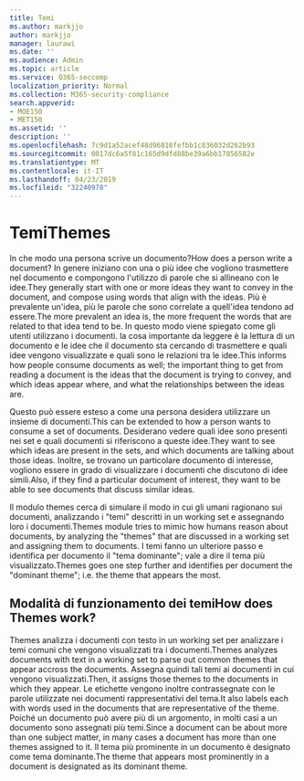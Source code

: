 ```yaml
---
title: Temi
ms.author: markjjo
author: markjjo
manager: laurawi
ms.date: ''
ms.audience: Admin
ms.topic: article
ms.service: O365-seccomp
localization_priority: Normal
ms.collection: M365-security-compliance
search.appverid:
- MOE150
- MET150
ms.assetid: ''
description: ''
ms.openlocfilehash: 7c9d1a52acef48d96816fefbb1c836032d262b93
ms.sourcegitcommit: 0017dc6a5f81c165d9dfd88be39a6bb17856582e
ms.translationtype: MT
ms.contentlocale: it-IT
ms.lasthandoff: 04/23/2019
ms.locfileid: "32240978"
---
```

# <a name="themes"></a><span data-ttu-id="f04c1-102">Temi</span><span class="sxs-lookup"><span data-stu-id="f04c1-102">Themes</span></span>
<span data-ttu-id="f04c1-103">In che modo una persona scrive un documento?</span><span class="sxs-lookup"><span data-stu-id="f04c1-103">How does a person write a document?</span></span> <span data-ttu-id="f04c1-104">In genere iniziano con una o più idee che vogliono trasmettere nel documento e compongono l'utilizzo di parole che si allineano con le idee.</span><span class="sxs-lookup"><span data-stu-id="f04c1-104">They generally start with one or more ideas they want to convey in the document, and compose using words that align with the ideas.</span></span> <span data-ttu-id="f04c1-105">Più è prevalente un'idea, più le parole che sono correlate a quell'idea tendono ad essere.</span><span class="sxs-lookup"><span data-stu-id="f04c1-105">The more prevalent an idea is, the more frequent the words that are related to that idea tend to be.</span></span> <span data-ttu-id="f04c1-106">In questo modo viene spiegato come gli utenti utilizzano i documenti. la cosa importante da leggere è la lettura di un documento e le idee che il documento sta cercando di trasmettere e quali idee vengono visualizzate e quali sono le relazioni tra le idee.</span><span class="sxs-lookup"><span data-stu-id="f04c1-106">This informs how people consume documents as well; the important thing to get from reading a document is the ideas that the document is trying to convey, and which ideas appear where, and what the relationships between the ideas are.</span></span>

<span data-ttu-id="f04c1-107">Questo può essere esteso a come una persona desidera utilizzare un insieme di documenti.</span><span class="sxs-lookup"><span data-stu-id="f04c1-107">This can be extended to how a person wants to consume a set of documents.</span></span> <span data-ttu-id="f04c1-108">Desiderano vedere quali idee sono presenti nei set e quali documenti si riferiscono a queste idee.</span><span class="sxs-lookup"><span data-stu-id="f04c1-108">They want to see which ideas are present in the sets, and which documents are talking about those ideas.</span></span> <span data-ttu-id="f04c1-109">Inoltre, se trovano un particolare documento di interesse, vogliono essere in grado di visualizzare i documenti che discutono di idee simili.</span><span class="sxs-lookup"><span data-stu-id="f04c1-109">Also, if they find a particular document of interest, they want to be able to see documents that discuss similar ideas.</span></span>

<span data-ttu-id="f04c1-110">Il modulo themes cerca di simulare il modo in cui gli umani ragionano sui documenti, analizzando i "temi" descritti in un working set e assegnando loro i documenti.</span><span class="sxs-lookup"><span data-stu-id="f04c1-110">Themes module tries to mimic how humans reason about documents, by analyzing the "themes" that are discussed in a working set and assigning them to documents.</span></span> <span data-ttu-id="f04c1-111">I temi fanno un ulteriore passo e identifica per documento il "tema dominante"; vale a dire il tema più visualizzato.</span><span class="sxs-lookup"><span data-stu-id="f04c1-111">Themes goes one step further and identifies per document the "dominant theme"; i.e. the theme that appears the most.</span></span>

## <a name="how-does-themes-work"></a><span data-ttu-id="f04c1-112">Modalità di funzionamento dei temi</span><span class="sxs-lookup"><span data-stu-id="f04c1-112">How does Themes work?</span></span>
<span data-ttu-id="f04c1-113">Themes analizza i documenti con testo in un working set per analizzare i temi comuni che vengono visualizzati tra i documenti.</span><span class="sxs-lookup"><span data-stu-id="f04c1-113">Themes analyzes documents with text in a working set to parse out common themes that appear accross the documents.</span></span> <span data-ttu-id="f04c1-114">Assegna quindi tali temi ai documenti in cui vengono visualizzati.</span><span class="sxs-lookup"><span data-stu-id="f04c1-114">Then, it assigns those themes to the documents in which they appear.</span></span> <span data-ttu-id="f04c1-115">Le etichette vengono inoltre contrassegnate con le parole utilizzate nei documenti rappresentativi del tema.</span><span class="sxs-lookup"><span data-stu-id="f04c1-115">It also labels each with words used in the documents that are representative of the theme.</span></span> <span data-ttu-id="f04c1-116">Poiché un documento può avere più di un argomento, in molti casi a un documento sono assegnati più temi.</span><span class="sxs-lookup"><span data-stu-id="f04c1-116">Since a document can be about more than one subject matter, in many cases a document has more than one themes assigned to it.</span></span> <span data-ttu-id="f04c1-117">Il tema più prominente in un documento è designato come tema dominante.</span><span class="sxs-lookup"><span data-stu-id="f04c1-117">The theme that appears most prominently in a document is designated as its dominant theme.</span></span>
